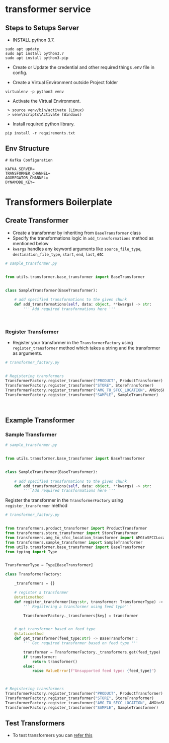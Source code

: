 # transformer service


## Steps to Setups Server ##

- INSTALL python 3.7.

```
sudo apt update
sudo apt install python3.7
sudo apt install python3-pip
```

- Create or Update the credential and other required things .env file in config.


- Create a Virtual Environment outside Project folder

```
virtualenv -p python3 venv
```

- Activate the Virtual Environment.

```
 > source venv/bin/activate (Linux)
 > venv\Scripts\Activate (Windows)
```

- Install required python library.

```
pip install -r requirements.txt
```



## Env Structure

```
# Kafka Configuration

KAFKA_SERVER=
TRANSFORMER_CHANNEL=
AGGREGATOR_CHANNEL=
DYNAMODB_KEY=
```


# Transformers Boilerplate

## Create Transformer

- Create a transformer by inheriting from ```BaseTransformer``` class
- Specify the transformations logic in ```add_transformations``` method as mentioned below
- ```kwargs``` handles any keyword arguments like ```source_file_type```, ```destination_file_type```,  ```start```, ```end```, ```last```, etc

```py
# sample_transformer.py


from utils.transformer.base_transformer import BaseTransformer


class SampleTransformer(BaseTransformer):
    
    # add specified transformations to the given chunk
    def add_transformations(self, data: object, **kwargs) -> str:
        ''' Add required transformations here '''
```
<br/>

### Register Transformer


- Register your transformer in the ```TransformerFactory``` using ```register_transformer``` method which takes a string and the transformer as arguments.

```py
# transformer_factory.py


# Registering transformers
TransformerFactory.register_transformer("PRODUCT", ProductTransformer)
TransformerFactory.register_transformer("STORE", StoreTransformer)
TransformerFactory.register_transformer("AMG_TO_SFCC_LOCATION", AMGtoSFCCLocationTransformer)
TransformerFactory.register_transformer("SAMPLE", SampleTransformer)

```

<br/>


## Example Transformer
### Sample Transformer

```py
# sample_transformer.py


from utils.transformer.base_transformer import BaseTransformer


class SampleTransformer(BaseTransformer):
    
    # add specified transformations to the given chunk
    def add_transformations(self, data: object, **kwargs) -> str:
        ''' Add required transformations here '''

```

Register the transformer in the ```TransformerFactory``` using ```register_transformer``` method

```py
# transformer_factory.py


from transformers.product_transformer import ProductTransformer
from transformers.store_transformer import StoreTransformer
from transformers.amg_to_sfcc_location_transformer import AMGtoSFCCLocationTransformer
from transformers.sample_transformer import SampleTransformer
from utils.transformer.base_transformer import BaseTransformer
from typing import Type


TransformerType = Type[BaseTransformer]

class TransformerFactory:

    _transformers = {}

    # register a transformer
    @staticmethod
    def register_transformer(key:str, transformer: TransformerType) -> None:
        ''' Registering a transformer using feed type'''

        TransformerFactory._transformers[key] = transformer


    # get transformer based on feed type
    @staticmethod
    def get_transformer(feed_type:str) -> BaseTransformer :
        ''' Get required transformer based on feed type '''

        transformer = TransformerFactory._transformers.get(feed_type)
        if transformer:
            return transformer()
        else:
            raise ValueError(f"Unsupported feed type: {feed_type}")



# Registering transformers
TransformerFactory.register_transformer("PRODUCT", ProductTransformer)
TransformerFactory.register_transformer("STORE", StoreTransformer)
TransformerFactory.register_transformer("AMG_TO_SFCC_LOCATION", AMGtoSFCCLocationTransformer)
TransformerFactory.register_transformer("SAMPLE", SampleTransformer)

```


## Test Transformers

- To test transformers you can [refer this](./test)